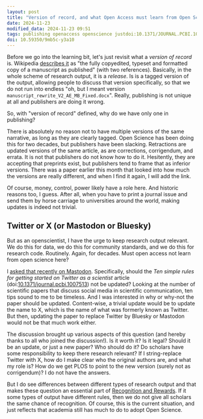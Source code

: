 ```yaml
---
layout: post
title: "Version of record, and what Open Access must learn from Open Science"
date: 2024-11-23
modified_data: 2024-11-23 09:51
tags: publishing openaccess openscience justdoi:10.1371/JOURNAL.PCBI.1007513
doi: 10.59350/9mb5c-y3a10
---
```


Before we go into the learning bit, let's just revisit what a *version of record* is. Wikipedia
[describes it](https://en.wikipedia.org/wiki/Version_of_record) as
"the fully copyedited, typeset and formatted copy of a manuscript as published" (with two references).
Basically, in the whole scheme of research output, it is a *release*. Is is a tagged version of the
output, allowing people to discuss that version specifically, so that we do not run into endless "oh, but
I meant version `manuscript_rewrite_V2_AE_MB_Fixed.docx`". Really, publishing is not unique at all and
publishers are doing it wrong.

So, with "version of record" defined, why do we have only one in publishing?

There is absolutely no reason not to have multiple versions of the same narrative, as long as they
are clearly tagged. Open Science has been doing this for two decades, but publishers have been slacking.
Retractions are updated versions of the same article, as are corrections, corrigendum, and errata.
It is not that publishers do not know how to do it. Hesitently, they are accepting that preprints
exist, but publishers tend to frame that as inferior versions. There was a paper earlier this month
that looked into how much the versions are really different, and when I find it again, I will add the link.

Of course, money, control, power likely have a role here. And historic reasons too, I guess. After all,
when you have to print a journal issue and send them by horse carriage to universities around the
world, making updates is indeed not trivial.

## Twitter or X (or Mastodon or Bluesky)

But as an openscientist, I have the urge to keep research output relevant. We do this for data, we
do this for community standards, and we do this for research code. Routinely. Again, for decades.
Must open access not learn from open science here?

I [asked that recently on Mastodon](https://mastodon.social/@egonw/113252951241453752).
Specifically, should the *Ten simple rules for getting started on Twitter as a scientist* article
(doi:[10.1371/journal.pcbi.1007513](https://doi.org/10.1371/journal.pcbi.1007513)) not be updated?
Looking at the number of scientific papers that discuss social media in scientific
communication, ten tips sound to me to be timeless. And I was interested in why or why-not the paper
should be updated. Content-wise, a trivial update would be to update the name to X, which is the
name of what was formerly known as Twitter. But then, updating the paper to replace Twitter
by Bluesky or Mastodon would not be that much work either.

The discussion brought up various aspects of this question (and hereby thanks to all who joined the
discussion!). Is it worth it? Is it legal? Should it be an update, or just a new paper? Who
should do it? Do scholars have some responsibility to keep there research relevant? If I string-replace
Twitter with X, how do I make clear who the original authors are, and what my role is? How do we
get PLOS to point to the new version (surely not as corrigendum)? I do not have the answers.

But I do see differences between different types of research output and that
makes these question an essential part of [Recognition and Rewards](https://recognitionrewards.nl/).
If it some types of output have different rules, then we do not give all scholars the same
chance of recognition. Of course, this is the current situation, and just reflects that academia
still has much to do to adopt Open Science.

